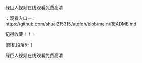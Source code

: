 绿巨人视频在线观看免费高清

：观看入口一：https://github.com/shuai215315/atofdh/blob/main/README.md


记得收藏！！！



[随机段落5-
]






绿巨人视频在线观看免费高清
